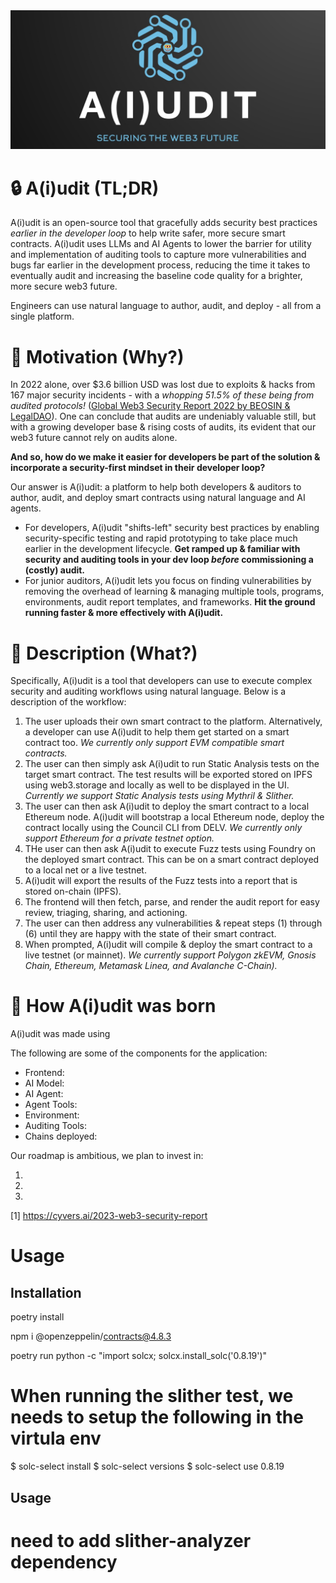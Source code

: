 <img src="./assets/aiudit-logo-full-nouns.jpg" width="1000">

# :lock: A(i)udit (TL;DR)
A(i)udit is an open-source tool that gracefully adds security best practices _earlier in the developer loop_ to help write safer, more secure smart contracts. A(i)udit uses LLMs and AI Agents to lower the barrier for utility and implementation of auditing tools to capture more vulnerabilities and bugs far earlier in the development process, reducing the time it takes to eventually audit and increasing the baseline code quality for a brighter, more secure web3 future.

Engineers can use natural language to author, audit, and deploy - all from a single platform.

# :runner: Motivation (Why?)
In 2022 alone, over $3.6 billion USD was lost due to exploits & hacks from 167 major security incidents - with a *whopping 51.5% of these being from audited protocols!* ([Global Web3 Security Report 2022 by BEOSIN & LegalDAO](https://beosin.com/resources/Global_Web3_Security_Report_2022_.pdf)). One can conclude that audits are undeniably valuable still, but with a growing developer base & rising costs of audits, its evident that our web3 future cannot rely on audits alone.

__And so, how do we make it easier for developers be part of the solution & incorporate a security-first mindset in their developer loop?__

Our answer is A(i)udit: a platform to help both developers & auditors to author, audit, and deploy smart contracts using natural language and AI agents. 
* For developers, A(i)udit "shifts-left" security best practices by enabling security-specific testing and rapid prototyping to take place much earlier in the development lifecycle. **Get ramped up & familiar with security and auditing tools in your dev loop _before_ commissioning a (costly) audit.**
* For junior auditors, A(i)udit lets you focus on finding vulnerabilities by removing the overhead of learning & managing multiple tools, programs, environments, audit report templates, and frameworks. **Hit the ground running faster & more effectively with A(i)udit.**

# :blue_book: Description (What?)
Specifically, A(i)udit is a tool that developers can use to execute complex security and auditing workflows using natural language. Below is a description of the workflow:
1. The user uploads their own smart contract to the platform. Alternatively, a developer can use A(i)udit to help them get started on a smart contract too. _We currently only support EVM compatible smart contracts._
2. The user can then simply ask A(i)udit to run Static Analysis tests on the target smart contract. The test results will be exported stored on IPFS using web3.storage and locally as well to be displayed in the UI. _Currently we support Static Analysis tests using Mythril & Slither._
3. The user can then ask A(i)udit to deploy the smart contract to a local Ethereum node. A(i)udit will bootstrap a local Ethereum node, deploy the contract locally using the Council CLI from DELV. _We currently only support Ethereum for a private testnet option._
4. THe user can then ask A(i)udit to execute Fuzz tests using Foundry on the deployed smart contract. This can be on a smart contract deployed to a local net or a live testnet.
5. A(i)udit will export the results of the Fuzz tests into a report that is stored on-chain (IPFS).
6. The frontend will then fetch, parse, and render the audit report for easy review, triaging, sharing, and actioning.
7. The user can then address any vulnerabilities & repeat steps (1) through (6) until they are happy with the state of their smart contract.
8. When prompted, A(i)udit will compile & deploy the smart contract to a live testnet (or mainnet). _We currently support Polygon zkEVM, Gnosis Chain, Ethereum, Metamask Linea, and Avalanche C-Chain)._

# :nut_and_bolt: How A(i)udit was born
A(i)udit was made using <TODO>

The following are some of the components for the application:
* Frontend: <TODO>
* AI Model: <TODO>
* AI Agent: <TODO>
* Agent Tools: <TODO>
* Environment: <TODO>
* Auditing Tools: <TODO>
* Chains deployed: <TODO>

Our roadmap is ambitious, we plan to invest in:
1.  <TODO>
2.  <TODO>
3.  <TODO>

[1] https://cyvers.ai/2023-web3-security-report

# Usage
## Installation
poetry install

npm i @openzeppelin/contracts@4.8.3

poetry run python -c "import solcx; solcx.install_solc('0.8.19')"

# When running the slither test, we needs to setup the following in the virtula env
$ solc-select install <version> 
$ solc-select versions
$ solc-select use 0.8.19
## Usage

# need to add slither-analyzer dependency
